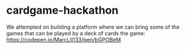 # cardgame-hackathon
We attempted on building a platform where we can bring some of the games that can be played by a deck of cards
the game: https://codepen.io/MarcLII133/pen/bGPOBeM

